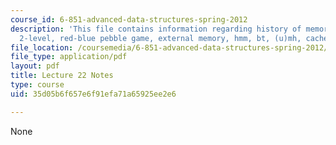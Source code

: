 ```yaml
---
course_id: 6-851-advanced-data-structures-spring-2012
description: 'This file contains information regarding history of memory models: idealized
  2-level, red-blue pebble game, external memory, hmm, bt, (u)mh, cache oblivious.'
file_location: /coursemedia/6-851-advanced-data-structures-spring-2012/35d05b6f657e6f91efa71a65925ee2e6_MIT6_851S12_Lec22.pdf
file_type: application/pdf
layout: pdf
title: Lecture 22 Notes
type: course
uid: 35d05b6f657e6f91efa71a65925ee2e6

---
```

None
